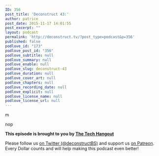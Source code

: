 ```yaml
---
ID: 356
post_title: 'Deconstruct 43:'
author: patrice
post_date: 2015-11-17 14:01:55
post_excerpt: ""
layout: podcast
permalink: 'http://deconstruct.tv/?post_type=podcast&p=356'
published: false
podlove_id: "173"
podlove_post_id: "356"
podlove_subtitle: null
podlove_summary: null
podlove_enable: null
podlove_slug: deconstruct-43
podlove_duration: null
podlove_cover_art: null
podlove_chapters: null
podlove_recording_date: null
podlove_explicit: null
podlove_license_name: null
podlove_license_url: null
---
```

<p>m</p>
<p>nop</p>
<p><strong>This episode is brought to you by <a href="http://thetechhangout.com">The Tech Hangout</a></strong>
</p>
<p>
Please follow us <a href="http://twitter.com/deconstructBS">on Twitter (@deconstructBS)</a> and support us <a href="http://patreon.com/deconstruct">on Patreon</a>. Every Dollar counts and will help making this podcast even better!
</p>